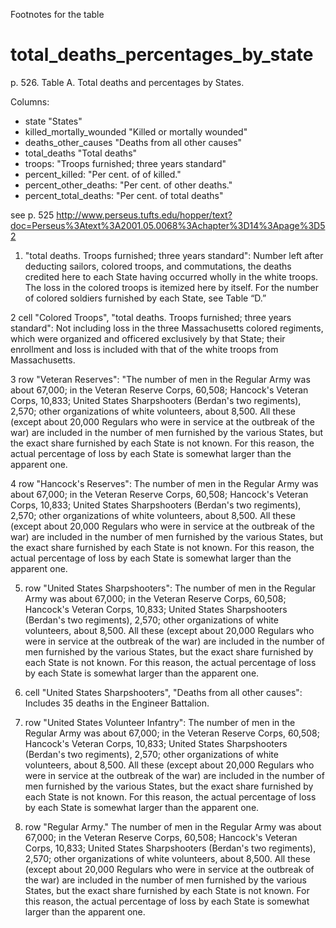 Footnotes for the table

# total_deaths_percentages_by_state

p. 526. Table A. Total deaths and percentages by States.

Columns:

- state "States"
- killed_mortally_wounded "Killed or mortally wounded"
- deaths_other_causes "Deaths from all other causes"
- total_deaths "Total deaths"
- troops: "Troops furnished; three years standard"
- percent_killed: "Per cent. of of killed."
- percent_other_deaths: "Per cent. of other deaths."
- percent_total_deaths: "Per cent. of total deaths"

see p. 525 http://www.perseus.tufts.edu/hopper/text?doc=Perseus%3Atext%3A2001.05.0068%3Achapter%3D14%3Apage%3D52

1. "total deaths. Troops furnished; three years standard": Number left after deducting sailors, colored troops, and commutations, the deaths credited here to each State having occurred wholly in the white troops. The loss in the colored troops is itemized here by itself. For the number of colored soldiers furnished by each State, see Table “D.”

2 cell "Colored Troops", "total deaths. Troops furnished; three years standard": Not including loss in the three Massachusetts colored regiments, which were organized and officered exclusively by that State; their enrollment and loss is included with that of the white troops from Massachusetts.

3 row "Veteran Reserves": "The number of men in the Regular Army was about 67,000; in the Veteran Reserve Corps, 60,508; Hancock's Veteran Corps, 10,833; United States Sharpshooters (Berdan's two regiments), 2,570; other organizations of white volunteers, about 8,500. All these (except about 20,000 Regulars who were in service at the outbreak of the war) are included in the number of men furnished by the various States, but the exact share furnished by each State is not known. For this reason, the actual percentage of loss by each State is somewhat larger than the apparent one.

4 row "Hancock's Reserves": The number of men in the Regular Army was about 67,000; in the Veteran Reserve Corps, 60,508; Hancock's Veteran Corps, 10,833; United States Sharpshooters (Berdan's two regiments), 2,570; other organizations of white volunteers, about 8,500. All these (except about 20,000 Regulars who were in service at the outbreak of the war) are included in the number of men furnished by the various States, but the exact share furnished by each State is not known. For this reason, the actual percentage of loss by each State is somewhat larger than the apparent one.

5. row "United States Sharpshooters": The number of men in the Regular Army was about 67,000; in the Veteran Reserve Corps, 60,508; Hancock's Veteran Corps, 10,833; United States Sharpshooters (Berdan's two regiments), 2,570; other organizations of white volunteers, about 8,500. All these (except about 20,000 Regulars who were in service at the outbreak of the war) are included in the number of men furnished by the various States, but the exact share furnished by each State is not known. For this reason, the actual percentage of loss by each State is somewhat larger than the apparent one.

6. cell "United States Sharpshooters", "Deaths from all other causes": Includes 35 deaths in the Engineer Battalion.

7. row "United States Volunteer Infantry": The number of men in the Regular Army was about 67,000; in the Veteran Reserve Corps, 60,508; Hancock's Veteran Corps, 10,833; United States Sharpshooters (Berdan's two regiments), 2,570; other organizations of white volunteers, about 8,500. All these (except about 20,000 Regulars who were in service at the outbreak of the war) are included in the number of men furnished by the various States, but the exact share furnished by each State is not known. For this reason, the actual percentage of loss by each State is somewhat larger than the apparent one.

8. row "Regular Army." The number of men in the Regular Army was about 67,000; in the Veteran Reserve Corps, 60,508; Hancock's Veteran Corps, 10,833; United States Sharpshooters (Berdan's two regiments), 2,570; other organizations of white volunteers, about 8,500. All these (except about 20,000 Regulars who were in service at the outbreak of the war) are included in the number of men furnished by the various States, but the exact share furnished by each State is not known. For this reason, the actual percentage of loss by each State is somewhat larger than the apparent one.
